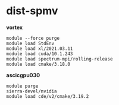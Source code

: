# dist-spmv

**vortex**
```
module --force purge
module load StdEnv
module load xl/2021.03.11
module load cuda/10.1.243
module load spectrum-mpi/rolling-release
module load cmake/3.18.0
```

**ascicgpu030**

```
module purge
sierra-devel/nvidia
module load cde/v2/cmake/3.19.2
```